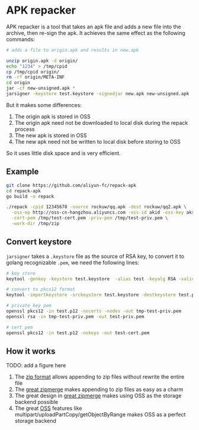 APK repacker
=======

APK repacker is a tool that takes an apk file and adds a new file into the archive, then re-sign the apk. It achieves the same effect as the following commands:

```bash
# adds a file to origin.apk and results in new.apk

unzip origin.apk -d origin/
echo "1234" > /tmp/cpid
cp /tmp/cpid origin/
rm -rf origin/META-INF
cd origin
jar -cf new-unsigned.apk *
jarsigner -keystore test.keystore -signedjar new.apk new-unsigned.apk 'test'
```

But it makes some differences:

1. The origin apk is stored in OSS
2. The origin apk need not be downloaded to local disk during the repack process
3. The new apk is stored in OSS
4. The new apk need not be written to local disk before storing to OSS

So it uses little disk space and is very efficient.

## Example

```bash
git clone https://github.com/aliyun-fc/repack-apk
cd repack-apk
go build -o repack

./repack -cpid 12345678 -source rockuw/qq.apk -dest rockuw/qq2.apk \
  -oss-ep http://oss-cn-hangzhou.aliyuncs.com -oss-id akid -oss-key aksecret \
  -cert-pem /tmp/test-cert.pem -priv-pem /tmp/test-priv.pem \
  -work-dir /tmp/zip
```

## Convert keystore

`jarsigner` takes a `.keystore` file as the source of RSA key, to convert it to golang recognizable `.pem`, we need the following lines:

```bash
# key store
keytool -genkey -keystore test.keystore  -alias test -keyalg RSA -validity 10000

# convert to pkcs12 format
keytool -importkeystore -srckeystore test.keystore -destkeystore test.p12 -deststoretype PKCS12

# private key pem
openssl pkcs12 -in test.p12 -nocerts -nodes -out tmp-test-priv.pem
openssl rsa -in tmp-test-priv.pem -out test-priv.pem

# cert pem
openssl pkcs12 -in test.p12 -nokeys -out test-cert.pem
```

## How it works

TODO: add a figure here

1. The [zip format][zip-format] allows appending to zip files without rewrite the entire file
2. The [great zipmerge][zip-merge] makes appending to zip files as easy as a charm
3. The great design in [great zipmerge][zip-merge] makes using OSS as the storage backend possible
4. The great [OSS][oss] features like multipart/uploadPartCopy/getObjectByRange makes OSS as a perfect storage backend

[zip-format]: https://en.wikipedia.org/wiki/Zip_(file_format)
[zip-merge]: https://github.com/rsc/zipmerge
[oss]: https://www.aliyun.com/product/oss
